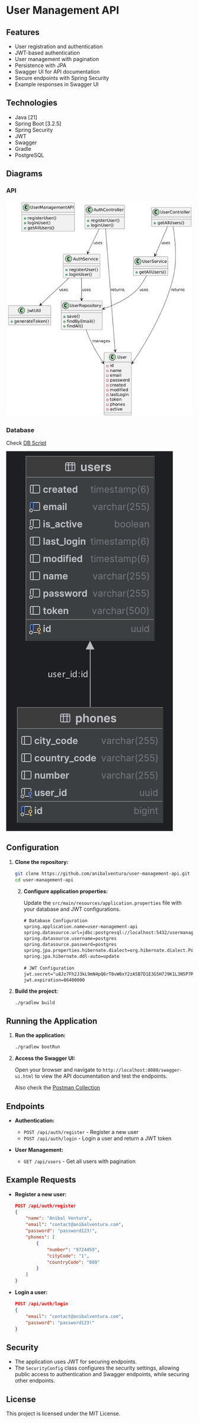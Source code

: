 # User Management API

## Features

- User registration and authentication
- JWT-based authentication
- User management with pagination
- Persistence with JPA
- Swagger UI for API documentation
- Secure endpoints with Spring Security
- Example responses in Swagger UI

## Technologies

- Java [21]
- Spring Boot [3.2.5]
- Spring Security
- JWT
- Swagger
- Gradle
- PostgreSQL

## Diagrams

### API

![API Diagram](./docs/api-diagram.png)

### Database

Check [DB Script](./docs/db-script.sql)

![DB Diagram](./docs/db-diagram.png)

## Configuration

1. **Clone the repository:**

    ```sh
    git clone https://github.com/anibalventura/user-management-api.git
    cd user-management-api
    ```

   2. **Configure application properties:**

       Update the `src/main/resources/application.properties` file with your database and JWT configurations.

       ```properties
       # Database Configuration
       spring.application.name=user-management-api
       spring.datasource.url=jdbc:postgresql://localhost:5432/usermanagementdb
       spring.datasource.username=postgres
       spring.datasource.password=postgres
       spring.jpa.properties.hibernate.dialect=org.hibernate.dialect.PostgreSQLDialect
       spring.jpa.hibernate.ddl-auto=update
    
       # JWT Configuration
       jwt.secret="u8Jz7Fh2J3kL9mN4pQ6rT8vW0xY2zA5B7D1E3G5H7J9K1L3N5P7R9T1V3X5Z7"
       jwt.expiration=86400000
       ```

3. **Build the project:**

    ```sh
    ./gradlew build
    ```

## Running the Application

1. **Run the application:**

    ```sh
    ./gradlew bootRun
    ```

2. **Access the Swagger UI:**

    Open your browser and navigate to `http://localhost:8080/swagger-ui.html` to view the API documentation and test the endpoints.

    Also check the [Postman Collection](./docs/postman-collection.json)

## Endpoints

- **Authentication:**
  - `POST /api/auth/register` - Register a new user
  - `POST /api/auth/login` - Login a user and return a JWT token

- **User Management:**
  - `GET /api/users` - Get all users with pagination

## Example Requests

- **Register a new user:**

    ```json
    POST /api/auth/register
    {
        "name": "Anibal Ventura",
        "email": "contact@anibalventura.com",
        "password": "password123!",
        "phones": [
            {
                "number": "9724459",
                "cityCode": "1",
                "countryCode": "809"
            }
        ]
    }
    ```

- **Login a user:**

    ```json
    POST /api/auth/login
    {
        "email": "contact@anibalventura.com",
        "password": "password123!"
    }
    ```

## Security

- The application uses JWT for securing endpoints.
- The `SecurityConfig` class configures the security settings, allowing public access to authentication and Swagger endpoints, while securing other endpoints.

## License

This project is licensed under the MIT License.